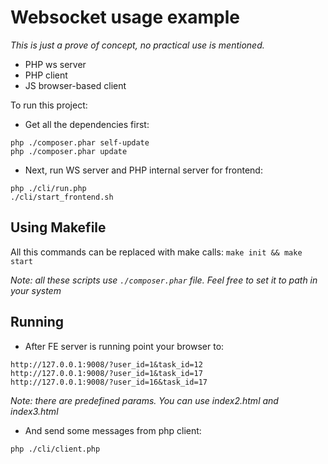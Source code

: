# Websocket usage example

*This is just a prove of concept, no practical use is mentioned.*

* PHP ws server 
* PHP client
* JS browser-based client

To run this project:
* Get all the dependencies first:
```
php ./composer.phar self-update
php ./composer.phar update

```
* Next, run WS server and PHP internal server for frontend:
```
php ./cli/run.php
./cli/start_frontend.sh
```

## Using Makefile
All this commands can be replaced with make calls:
`make init && make start`

*Note: all these scripts use `./composer.phar` file. Feel free to set it to path in your system*

## Running

* After FE server is running point your browser to:
```
http://127.0.0.1:9008/?user_id=1&task_id=12
http://127.0.0.1:9008/?user_id=1&task_id=17
http://127.0.0.1:9008/?user_id=16&task_id=17
```
*Note: there are predefined params. You can use index2.html and index3.html*

* And send some messages from php client:
```
php ./cli/client.php
```
